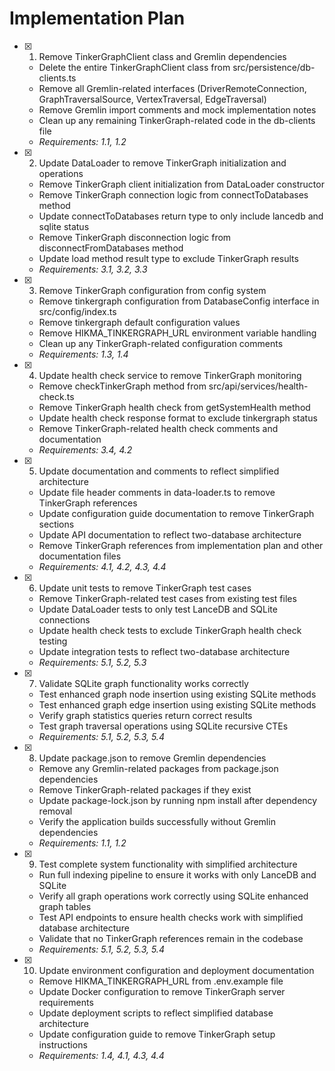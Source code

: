 # Implementation Plan

- [x] 1. Remove TinkerGraphClient class and Gremlin dependencies
  - Delete the entire TinkerGraphClient class from src/persistence/db-clients.ts
  - Remove all Gremlin-related interfaces (DriverRemoteConnection, GraphTraversalSource, VertexTraversal, EdgeTraversal)
  - Remove Gremlin import comments and mock implementation notes
  - Clean up any remaining TinkerGraph-related code in the db-clients file
  - _Requirements: 1.1, 1.2_

- [x] 2. Update DataLoader to remove TinkerGraph initialization and operations
  - Remove TinkerGraph client initialization from DataLoader constructor
  - Remove TinkerGraph connection logic from connectToDatabases method
  - Update connectToDatabases return type to only include lancedb and sqlite status
  - Remove TinkerGraph disconnection logic from disconnectFromDatabases method
  - Update load method result type to exclude TinkerGraph results
  - _Requirements: 3.1, 3.2, 3.3_

- [x] 3. Remove TinkerGraph configuration from config system
  - Remove tinkergraph configuration from DatabaseConfig interface in src/config/index.ts
  - Remove tinkergraph default configuration values
  - Remove HIKMA_TINKERGRAPH_URL environment variable handling
  - Clean up any TinkerGraph-related configuration comments
  - _Requirements: 1.3, 1.4_

- [x] 4. Update health check service to remove TinkerGraph monitoring
  - Remove checkTinkerGraph method from src/api/services/health-check.ts
  - Remove TinkerGraph health check from getSystemHealth method
  - Update health check response format to exclude tinkergraph status
  - Remove TinkerGraph-related health check comments and documentation
  - _Requirements: 3.4, 4.2_

- [x] 5. Update documentation and comments to reflect simplified architecture
  - Update file header comments in data-loader.ts to remove TinkerGraph references
  - Update configuration guide documentation to remove TinkerGraph sections
  - Update API documentation to reflect two-database architecture
  - Remove TinkerGraph references from implementation plan and other documentation files
  - _Requirements: 4.1, 4.2, 4.3, 4.4_

- [x] 6. Update unit tests to remove TinkerGraph test cases
  - Remove TinkerGraph-related test cases from existing test files
  - Update DataLoader tests to only test LanceDB and SQLite connections
  - Update health check tests to exclude TinkerGraph health check testing
  - Update integration tests to reflect two-database architecture
  - _Requirements: 5.1, 5.2, 5.3_

- [x] 7. Validate SQLite graph functionality works correctly
  - Test enhanced graph node insertion using existing SQLite methods
  - Test enhanced graph edge insertion using existing SQLite methods
  - Verify graph statistics queries return correct results
  - Test graph traversal operations using SQLite recursive CTEs
  - _Requirements: 5.1, 5.2, 5.3, 5.4_

- [x] 8. Update package.json to remove Gremlin dependencies
  - Remove any Gremlin-related packages from package.json dependencies
  - Remove TinkerGraph-related packages if they exist
  - Update package-lock.json by running npm install after dependency removal
  - Verify the application builds successfully without Gremlin dependencies
  - _Requirements: 1.1, 1.2_

- [x] 9. Test complete system functionality with simplified architecture
  - Run full indexing pipeline to ensure it works with only LanceDB and SQLite
  - Verify all graph operations work correctly using SQLite enhanced graph tables
  - Test API endpoints to ensure health checks work with simplified database architecture
  - Validate that no TinkerGraph references remain in the codebase
  - _Requirements: 5.1, 5.2, 5.3, 5.4_

- [x] 10. Update environment configuration and deployment documentation
  - Remove HIKMA_TINKERGRAPH_URL from .env.example file
  - Update Docker configuration to remove TinkerGraph server requirements
  - Update deployment scripts to reflect simplified database architecture
  - Update configuration guide to remove TinkerGraph setup instructions
  - _Requirements: 1.4, 4.1, 4.3, 4.4_
